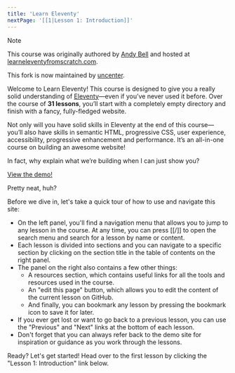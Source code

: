 ```yaml
---
title: 'Learn Eleventy'
nextPage: '[[1|Lesson 1: Introduction]]'
---
```


> [!NOTE]
> This course was originally authored by [Andy Bell](https://github.com/Andy-set-studio) and hosted at [learneleventyfromscratch.com](https://learneleventyfromscratch.com/).
>
> This fork is now maintained by [uncenter](https://github.com/uncenter/).

Welcome to Learn Eleventy! This course is designed to give you a really solid understanding of [Eleventy](https://www.11ty.dev/)—even if you’ve never used it before. Over the course of **31 lessons**, you’ll start with a completely empty directory and finish with a fancy, fully-fledged website.

Not only will you have solid skills in Eleventy at the end of this course—you’ll also have skills in semantic HTML, progressive CSS, user experience, accessibility, progressive enhancement and performance. It’s an all-in-one course on building an awesome website!

In fact, why explain what we’re building when I can just show you?

<a href="https://issue33.com">View the demo!</a>

Pretty neat, huh?

Before we dive in, let's take a quick tour of how to use and navigate this site:

- On the left panel, you'll find a navigation menu that allows you to jump to any lesson in the course. At any time, you can press [[/]] to open the search menu and search for a lesson by name or content.
- Each lesson is divided into sections and you can navigate to a specific section by clicking on the section title in the table of contents on the right panel.
- The panel on the right also contains a few other things:
  - A resources section, which contains useful links for all the tools and resources used in the course.
  - An "edit this page" button, which allows you to edit the content of the current lesson on GitHub.
  - And finally, you can bookmark any lesson by pressing the bookmark icon to save it for later.
- If you ever get lost or want to go back to a previous lesson, you can use the "Previous" and "Next" links at the bottom of each lesson.
- Don't forget that you can always refer back to the demo site for inspiration or guidance as you work through the lessons.

Ready? Let's get started!
Head over to the first lesson by clicking the "Lesson 1: Introduction" link below.
